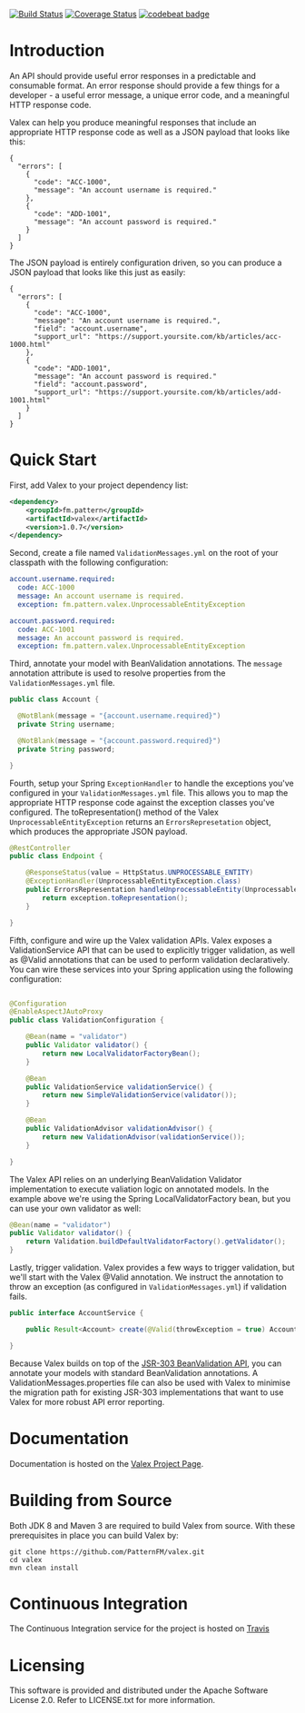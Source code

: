 [![Build Status](https://travis-ci.org/PatternFM/valex.svg?branch=master)](https://travis-ci.org/PatternFM/valex)
[![Coverage Status](https://coveralls.io/repos/github/PatternFM/valex/badge.svg?branch=master)](https://coveralls.io/github/PatternFM/valex?branch=master) 
[![codebeat badge](https://codebeat.co/badges/8bfc9729-9eb3-4527-893d-3e7407fea5d6)](https://codebeat.co/projects/github-com-patternfm-valex-master) 

# Introduction

An API should provide useful error responses in a predictable and consumable format. An error response should provide a few things for a developer - a useful error message, a unique error code, and a meaningful HTTP response code.

Valex can help you produce meaningful responses that include an appropriate HTTP response code as well as a JSON payload that looks like this:

```
{
  "errors": [
    {
      "code": "ACC-1000",
      "message": "An account username is required."
    },
    {
      "code": "ADD-1001",
      "message": "An account password is required."
    }
  ]
}
```

The JSON payload is entirely configuration driven, so you can produce a JSON payload that looks like this just as easily:

```
{
  "errors": [
    {
      "code": "ACC-1000",
      "message": "An account username is required.",
      "field": "account.username",
      "support_url": "https://support.yoursite.com/kb/articles/acc-1000.html"
    },
    {
      "code": "ADD-1001",
      "message": "An account password is required."
      "field": "account.password",
      "support_url": "https://support.yoursite.com/kb/articles/add-1001.html"
    }
  ]
}
```

# Quick Start

First, add Valex to your project dependency list:

```xml
<dependency>
    <groupId>fm.pattern</groupId>
    <artifactId>valex</artifactId>
    <version>1.0.7</version>
</dependency>
```

Second, create a file named ```ValidationMessages.yml``` on the root of your classpath with the following configuration:

```yaml
account.username.required:
  code: ACC-1000
  message: An account username is required.
  exception: fm.pattern.valex.UnprocessableEntityException

account.password.required:
  code: ACC-1001
  message: An account password is required.
  exception: fm.pattern.valex.UnprocessableEntityException
```

Third, annotate your model with BeanValidation annotations. The ```message``` annotation attribute is used to resolve properties from the ```ValidationMessages.yml``` file.

```java
public class Account {

  @NotBlank(message = "{account.username.required}")
  private String username;

  @NotBlank(message = "{account.password.required}")
  private String password;

}
```

Fourth, setup your Spring ```ExceptionHandler``` to handle the exceptions you've configured in your ```ValidationMessages.yml``` file. This allows you to map the appropriate HTTP response code against the exception classes you've configured. The toRepresentation() method of the Valex ```UnprocessableEntityException``` returns an ```ErrorsRepresetation``` object, which produces the appropriate JSON payload.

```java
@RestController
public class Endpoint {

	@ResponseStatus(value = HttpStatus.UNPROCESSABLE_ENTITY)
	@ExceptionHandler(UnprocessableEntityException.class)
	public ErrorsRepresentation handleUnprocessableEntity(UnprocessableEntityException exception) {
		return exception.toRepresentation();
	}

}
```

Fifth, configure and wire up the Valex validation APIs. Valex exposes a ValidationService API that can be used to explicitly trigger validation, as well as @Valid annotations that can be used to perform validation declaratively. You can wire these services into your Spring application using the following configuration:

```java

@Configuration
@EnableAspectJAutoProxy
public class ValidationConfiguration {

    @Bean(name = "validator")
    public Validator validator() {
        return new LocalValidatorFactoryBean();
    }

    @Bean
    public ValidationService validationService() {
        return new SimpleValidationService(validator());
    }

    @Bean
    public ValidationAdvisor validationAdvisor() {
        return new ValidationAdvisor(validationService());
    }

}
```
The Valex API relies on an underlying BeanValidation Validator implementation to execute valiation logic on annotated models. In the example above we're using the Spring LocalValidatorFactory bean, but you can use your own validator as well:

```java
@Bean(name = "validator")
public Validator validator() {
    return Validation.buildDefaultValidatorFactory().getValidator();
}
```


Lastly, trigger validation. Valex provides a few ways to trigger validation, but we'll start with the Valex @Valid annotation. We instruct the annotation to throw an exception (as configured in ```ValidationMessages.yml```) if validation fails.

```java
public interface AccountService {

    public Result<Account> create(@Valid(throwException = true) Account account);

}
```




Because Valex builds on top of the [JSR-303 BeanValidation API](http://beanvalidation.org/1.0/), you can annotate your models with standard BeanValidation annotations. A ValidationMessages.properties file can also be used with Valex to minimise the migration path for existing JSR-303 implementations that want to use Valex for more robust API error reporting.


# Documentation
Documentation is hosted on the [Valex Project Page](http://pattern.fm/valex/#documentation).


# Building from Source

Both JDK 8 and Maven 3 are required to build Valex from source. With these prerequisites in place you can build Valex by:
```
git clone https://github.com/PatternFM/valex.git
cd valex
mvn clean install
```


# Continuous Integration

The Continuous Integration service for the project is hosted on [Travis](https://travis-ci.org/PatternFM/valex) 


# Licensing

This software is provided and distributed under the Apache Software License 2.0. Refer to LICENSE.txt for more information.
